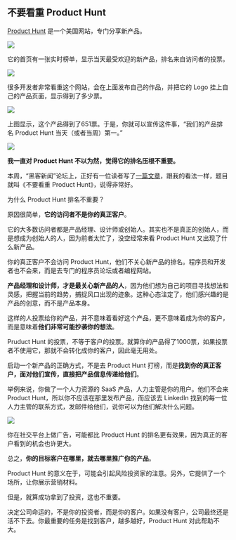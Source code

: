 ## 不要看重 Product Hunt

[Product Hunt](https://www.producthunt.com/) 是一个美国网站，专门分享新产品。

![](https://cdn.beekka.com/blogimg/asset/202407/bg2024070311.webp)

它的首页有一张实时榜单，显示当天最受欢迎的新产品，排名来自访问者的投票。

![](https://cdn.beekka.com/blogimg/asset/202407/bg2024070312.webp)

很多开发者非常看重这个网站，会在上面发布自己的作品，并把它的 Logo 挂上自己的产品页面，显示得到了多少票。

![](https://cdn.beekka.com/blogimg/asset/202407/bg2024070313.webp)

上图显示，这个产品得到了651票。于是，你就可以宣传这件事，“我们的产品排名 Product Hunt 当天（或者当周）第一。”

![](https://cdn.beekka.com/blogimg/asset/202407/bg2024070404.webp)

**我一直对 Product Hunt 不以为然，觉得它的排名压根不重要。**

本周，“黑客新闻”论坛上，正好有一位读者写了[一篇文章](https://news.ycombinator.com/item?id=40844727)，跟我的看法一样，题目就叫《不要看重 Product Hunt》，说得非常好。

为什么 Product Hunt 排名不重要？

原因很简单，**它的访问者不是你的真正客户**。

它的大多数访问者都是产品经理、设计师或创始人。其实也不是真正的创始人，而是想成为创始人的人，因为前者太忙了，没空经常来看 Product Hunt 又出现了什么新产品。

你的真正客户不会访问 Product Hunt，他们不关心新产品的排名。程序员和开发者也不会来，而是去专门的程序员论坛或者编程网站。

**产品经理和设计师，才是最关心新产品的人**，因为他们想为自己的项目寻找想法和灵感，把握当前的趋势，捕捉风口出现的迹象。这种心态注定了，他们感兴趣的是产品的创意，而不是产品本身。

这样的人投票给你的产品，并不意味着看好这个产品，更不意味着成为你的客户，而是意味着**他们非常可能抄袭你的想法**。

Pruduct Hunt 的投票，不等于客户的投票。就算你的产品得了1000票，如果投票者不使用它，那就不会转化成你的客户，因此毫无用处。

启动一个新产品的正确方式，不是去 Product Hunt 打榜，而是**找到你的真正客户，面对他们宣传，直接把产品信息传递给他们**。

举例来说，你做了一个人力资源的 SaaS 产品，人力主管是你的用户。他们不会来 Product Hunt，所以你不应该在那里发布产品，而应该去 LinkedIn 找到的每一位人力主管的联系方式，发邮件给他们，说你可以为他们解决什么问题。

![](https://cdn.beekka.com/blogimg/asset/202407/bg2024070405.webp)

你在社交平台上做广告，可能都比 Product Hunt 的排名更有效果，因为真正的客户看到的机会也许更大。

总之，**你的目标客户在哪里，就去哪里推广你的产品**。

Product Hunt 的意义在于，可能会引起风险投资家的注意。另外，它提供了一个场所，让你展示营销材料。

但是，就算成功拿到了投资，这也不重要。

决定公司命运的，不是你的投资者，而是你的客户。如果没有客户，公司最终还是活不下去。你最重要的任务是找到客户，越多越好，Product Hunt 对此帮助不大。

